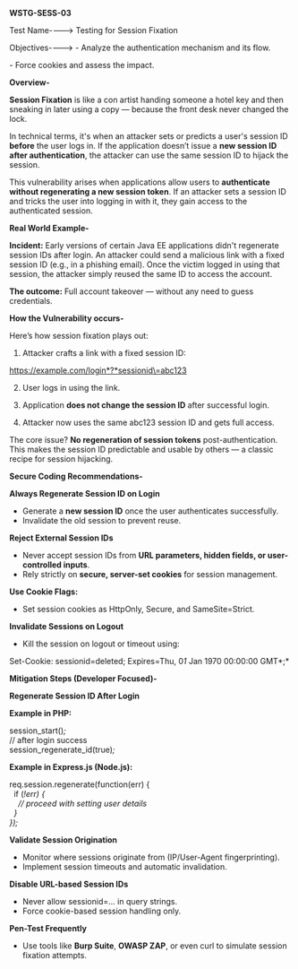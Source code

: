 **WSTG-SESS-03**

Test Name----\> Testing for Session Fixation

Objectives----\> \- Analyze the authentication mechanism and its flow.

\- Force cookies and assess the impact.

**Overview-**

**Session Fixation** is like a con artist handing someone a hotel key and then sneaking in later using a copy — because the front desk never changed the lock.

In technical terms, it's when an attacker sets or predicts a user's session ID **before** the user logs in. If the application doesn’t issue a **new session ID after authentication**, the attacker can use the same session ID to hijack the session.

This vulnerability arises when applications allow users to **authenticate without regenerating a new session token**. If an attacker sets a session ID and tricks the user into logging in with it, they gain access to the authenticated session.

**Real World Example-**

**Incident:** Early versions of certain Java EE applications didn't regenerate session IDs after login. An attacker could send a malicious link with a fixed session ID (e.g., in a phishing email). Once the victim logged in using that session, the attacker simply reused the same ID to access the account.

**The outcome:** Full account takeover — without any need to guess credentials.

**How the Vulnerability occurs-**

Here’s how session fixation plays out:

1. Attacker crafts a link with a fixed session ID:

https://example.com/login*?*sessionid\=abc123

2. User logs in using the link.

3. Application **does not change the session ID** after successful login.

4. Attacker now uses the same abc123 session ID and gets full access.

The core issue? **No regeneration of session tokens** post-authentication. This makes the session ID predictable and usable by others — a classic recipe for session hijacking.

**Secure Coding Recommendations-**

**Always Regenerate Session ID on Login**

* Generate a **new session ID** once the user authenticates successfully.  
* Invalidate the old session to prevent reuse.

**Reject External Session IDs**

* Never accept session IDs from **URL parameters, hidden fields, or user-controlled inputs**.  
* Rely strictly on **secure, server-set cookies** for session management.

**Use Cookie Flags:**

* Set session cookies as HttpOnly, Secure, and SameSite=Strict.

**Invalidate Sessions on Logout**

* Kill the session on logout or timeout using:

Set\-Cookie: sessionid\=deleted; Expires\=Thu, 0*1* Jan 1970 00:00:00 GMT*;*

**Mitigation Steps (Developer Focused)-**

**Regenerate Session ID After Login**

**Example in PHP:**

session\_start()*;*  
// after login success  
session\_regenerate\_id(true)*;*

**Example in Express.js (Node.js):**

req.session.regenerate(function(err) {  
  if (*\!*err) {  
    // proceed with setting user details  
  }  
})*;*

**Validate Session Origination**

* Monitor where sessions originate from (IP/User-Agent fingerprinting).  
* Implement session timeouts and automatic invalidation.

**Disable URL-based Session IDs**

* Never allow sessionid=... in query strings.  
* Force cookie-based session handling only.

**Pen-Test Frequently**

* Use tools like **Burp Suite**, **OWASP ZAP**, or even curl to simulate session fixation attempts.

